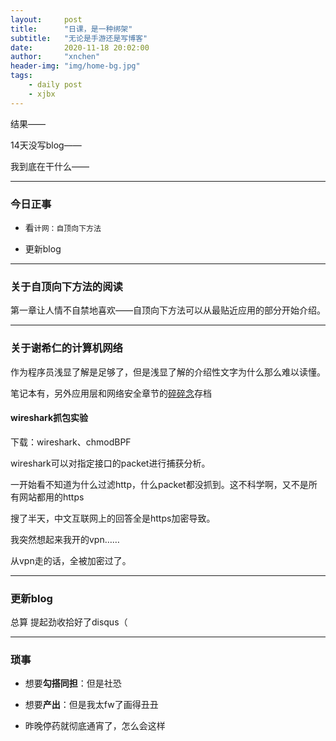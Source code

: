 ```yaml
---
layout:     post
title:      "日课，是一种绑架"
subtitle:   "无论是手游还是写博客"
date:       2020-11-18 20:02:00
author:     "xnchen"
header-img: "img/home-bg.jpg"
tags:
    - daily post
    - xjbx
---
```


结果——

14天没写blog——

我到底在干什么——

---

### 今日正事

- 看`计网：自顶向下方法`

- 更新blog

---

### 关于自顶向下方法的阅读

第一章让人情不自禁地喜欢——自顶向下方法可以从最贴近应用的部分开始介绍。



---

### 关于谢希仁的计算机网络

作为程序员浅显了解是足够了，但是浅显了解的介绍性文字为什么那么难以读懂。

笔记本有，另外应用层和网络安全章节的[碎碎念](https://www.bilibilipy.net/t/876836?page=1)存档

#### wireshark抓包实验

下载：wireshark、chmodBPF

wireshark可以对指定接口的packet进行捕获分析。

一开始看不知道为什么过滤http，什么packet都没抓到。这不科学啊，又不是所有网站都用的https

搜了半天，中文互联网上的回答全是https加密导致。

我突然想起来我开的vpn……

从vpn走的话，全被加密过了。

---

### 更新blog

总算 提起劲收拾好了disqus（

---

### 琐事

- 想要**勾搭同担**：但是社恐

- 想要**产出**：但是我太fw了画得丑丑

- 昨晚停药就彻底通宵了，怎么会这样